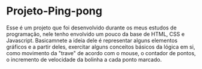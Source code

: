 # Projeto-Ping-pong
Esse é um projeto que foi desenvolvido durante os meus estudos de programação, nele tenho envolvido um pouco da base de HTML, CSS e Javascript.
Basicamnete a ideia dele é representar alguns elementos gráficos e a partir deles, exercitar alguns conceitos básicos da lógica em si, como movimento da "trave" de acordo com o mouse, o contador de pontos, o incremento de velocidade da bolinha a cada ponto marcado. 
